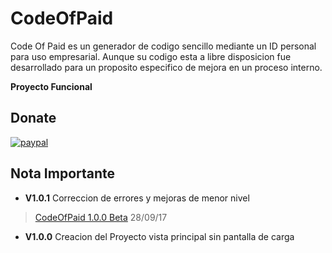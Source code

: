 # CodeOfPaid
Code Of Paid es un generador de codigo sencillo mediante un ID personal para uso empresarial. 
Aunque su codigo esta a libre disposicion fue desarrollado para un proposito especifico de mejora en un proceso interno.

**Proyecto Funcional**

## Donate

[![paypal](https://www.paypalobjects.com/en_US/i/btn/btn_donateCC_LG.gif)](paypal.me/MetalSyntax)

## Nota Importante 

- **V1.0.1** Correccion de errores y mejoras de menor nivel

> [CodeOfPaid 1.0.0 Beta](http://quainator.com/5Hi7) 28/09/17

- **V1.0.0** Creacion del Proyecto vista principal sin pantalla de carga
